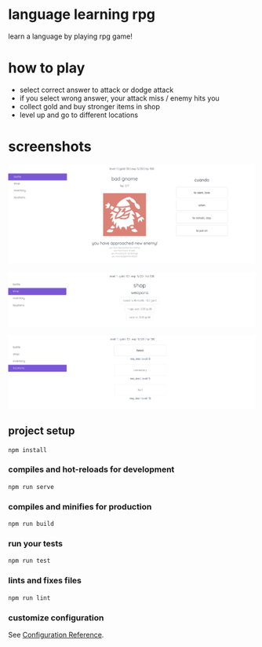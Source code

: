 # language learning rpg

learn a language by playing rpg game!

# how to play

- select correct answer to attack or dodge attack
- if you select wrong answer, your attack miss / enemy hits you
- collect gold and buy stronger items in shop
- level up and go to different locations

# screenshots

![](screenshots/1.png)

![](screenshots/2.png)

![](screenshots/3.png)

## project setup

```
npm install
```

### compiles and hot-reloads for development

```
npm run serve
```

### compiles and minifies for production

```
npm run build
```

### run your tests

```
npm run test
```

### lints and fixes files

```
npm run lint
```

### customize configuration

See [Configuration Reference](https://cli.vuejs.org/config/).
